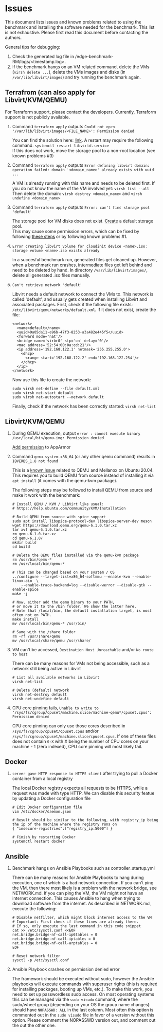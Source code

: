 # Issues
This document lists issues and known problems related to using the benchmark and installing the software needed for the benchmark. This list is not exhaustive. Please first read this document before contacting the authors.

General tips for debugging:
1. Check the generated log file in /edge-benchmark-RM/logs/<timestamp.log>.
2. If the benchmark hangs on an VM related command, delete the VMs (`virsh delete ...`), delete the VMs images and disks (in `/var/lib/libvirt/images`) and try running the benchmark again.

## Terrafrom (can also apply for Libvirt/KVM/QEMU)
For Terraform support, please contact the developers. Currently, Terraform support is not publicly available.

1. Command `terraform apply` outputs `Could not open '/var/lib/libvirt/images/<FILE_NAME>': Permission denied`

    You can find the solution here: [link](https://github.com/dmacvicar/terraform-provider-libvirt/commit/22f096d9). A restart may require the following command: `systemctl restart libvirtd.service` <br>
    If this does not work, move the storage pool to a non-root location (see known problems #3)

2. Command `terraform apply` outputs  `Error defining libvirt domain: operation failed: domain '<domain_name>' already exists with uuid ...`

    A VM is already running with this name and needs to be deleted first. If you do not know the name of the VM involved yet: `virsh list --all` <br>
    Then delete the domain: `virsh destroy <domain_name>` and `virsh undefine <domain_name>`

3. Command `terraform apply` outputs `Error: can't find storage pool 'default'`

    The storage pool for VM disks does not exist. [Create](https://serverfault.com/questions/840519/how-to-change-the-default-storage-pool-from-libvirt) a default storage pool. <br>
    This may cause some permission errors, which can be fixed by following [these steps](https://ostechnix.com/solved-cannot-access-storage-file-permission-denied-error-in-kvm-libvirt/) or by following known problems #1.

4. `Error creating libvirt volume for cloudinit device <name>.iso: storage volume <name>.iso exists already`

    In a succesful benchmark run, generated files get cleaned up. However, when a benchmark run crashes, intermediate files get left behind and need to be deleted by hand. In directory `/var/lib/libvirt/images/`, delete all generated .iso files manually.

5. `Can't retrieve network 'default'`

    Libvirt needs a default network to connect the VMs to. This network is called 'default', and usually gets created when installing Libvirt and associated packages. First, check if the following file exists: `/etc/libvirt/qemu/networks/default.xml`. If it does not exist, create the file:
    ```
    <network>
      <name>default</name>
      <uuid>9a05da11-e96b-47f3-8253-a3a482e445f5</uuid>
      <forward mode='nat'/>
      <bridge name='virbr0' stp='on' delay='0'/>
      <mac address='52:54:00:0a:cd:21'/>
      <ip address='192.168.122.1' netmask='255.255.255.0'>
        <dhcp>
          <range start='192.168.122.2' end='192.168.122.254'/>
        </dhcp>
      </ip>
    </network>
    ```
    Now use this file to create the network: 
    ```
    sudo virsh net-define --file default.xml
    sudo virsh net-start default
    sudo virsh net-autostart --network default
    ```
    Finally, check if the network has been correctly started: `virsh net-list`

## Libvirt/KVM/QEMU
1. During QEMU execution, output `error : cannot execute binary /usr/local/bin/qemu-img: Permission denied`
    
    [Add permission](https://github.com/kubevirt/kubevirt/issues/4303#issuecomment-830365183) to AppArmor 

2. Command `qemu-system-x86_64` (or any other qemu command) results in `IBVERBS_1.8 not found`

    This is a [known issue](https://docs.mellanox.com/display/MLNXOFEDv492240/Known%20Issues) related to QEMU and Mellanox on Ubuntu 20.04. This requires you to build QEMU from source instead of installing it via `apt install` (it comes with the qemu-kvm package).

    The following steps may be followed to install QEMU from source and make it work with the benchmark:
    ```
    # Install QEMU / KVM / LibVirt like usual: 
    # https://help.ubuntu.com/community/KVM/Installation

    # Build QEMU from source with spice support
    sudo apt install libspice-protocol-dev libspice-server-dev meson
    wget https://download.qemu.org/qemu-6.1.0.tar.xz
    tar xvf qemu-6.1.0.tar.xz
    rm qemu-6.1.0.tar.xz
    cd qemu-6.1.0/
    mkdir build
    cd build

    # Delete the QEMU files installed via the qemu-kvm package
    rm /usr/bin/qemu-*
    rm /usr/local/bin/qemu-*

    # This can be changed based on your system / OS
    ../configure --target-list=x86_64-softmmu --enable-kvm --enable-linux-aio  \
        --enable-trace-backend=log --disable-werror --disable-gtk --enable-spice
    make -j 

    # Now, either add the qemu binary to your PATH, 
    # or move it to the /bin folder. We show the latter here. 
    # Note that /local/bin, the default installation target, is most often not on PATH.
    make install
    mv /usr/local/bin/qemu-* /usr/bin/

    # Same with the /share folder
    rm -rf /usr/share/qemu
    mv /usr/local/share/qemu /usr/share/
    ```

3. VM can't be accessed, `Destination Host Unreachable` and/or `No route to host`

    There can be many reasons for VMs not being accessible, such as a network still being active in Libvirt
    ```
    # List all available networks in Libvirt
    virsh net-list

    # Delete (default) network
    virsh net-destroy default 
    virsh net-undefine default
    ```

4. CPU core pinning fails, `Unable to write to '/sys/fs/cgroup/cpuset/machine.slice/machine-qemu*/cpuset.cpus': Permission denied`

    CPU core pinning can only use those cores described in `/sys/fs/cgroup/cpuset/cpuset.cpus` and/or `/sys/fs/cgroup/cpuset/machine.slice/cpuset.cpus`.
    If one of these files does not contain `0-X` with X being the number of CPU cores on your machine - 1 (zero indexed), CPU core pinning will most likely fail.


## Docker
1. `server gave HTTP response to HTTPS client` after trying to pull a Docker container from a local registry

    The local Docker registry expects all requests to be HTTPS, while a request was made with type HTTP. We can disable this security featue by updating a Docker configuration file
    ```
    # Edit Docker configuration file
    vim /etc/docker/daemon.json

    # Result should be similar to the following, with registry_ip being the ip of the machine where the registry runs on
    { "insecure-registries":["registry_ip:5000"] }

    # Finish by restarting Docker
    systemctl restart docker
    ```
## Ansible
1. Benchmark hangs on Ansible Playbooks such as controller_startup.yml

    There can be many reasons for Ansible Playbooks to hang during execution, one of which is a bad network connection. If you can't ping the VM, then there most likely is a problem with the network bridge, see NETWORK.md. If you can ping the VM, the VM might not have an internet connection. This causes Ansible to hang when trying to download software from the internet. As described in NETWORK.md, execute the following:
    ```
    # Disable netfilter, which might block internet access to the VM
    # Important: First check if these lines are already there. 
    # If so, only execute the last command in this code snippet
    cat >> /etc/sysctl.conf <<EOF
    net.bridge.bridge-nf-call-ip6tables = 0
    net.bridge.bridge-nf-call-iptables = 0
    net.bridge.bridge-nf-call-arptables = 0
    EOF

    # Reset network filter
    sysctl -p /etc/sysctl.conf
    ```

2. Ansible Playbook crashes on permission denied error

    The framework should be executed without sudo, however the Ansible playbooks will execute commands with superuser rights (this is required for installing packages, booting up VMs, etc.). To make this work, you need to set up passwordless sudo access. On most operating systems this can be managed via the `sudo visudo` command, where the sudo/wheel group (depending on your OS the group name changes) should have `NOPASSWD: ALL` in the last column. Most often this option is commented out in the `sudo visudo` file in favor of a version without this option. Please comment the NOPASSWD version out, and comment out the out the other one.
